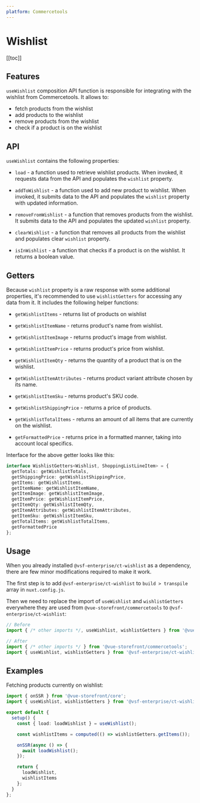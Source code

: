 ```yaml
---
platform: Commercetools
---
```


# Wishlist

[[toc]]

## Features

`useWishlist` composition API function is responsible for integrating with the wishlist from Commercetools. It allows to:

- fetch products from the wishlist
- add products to the wishlist
- remove products from the wishlist
- check if a product is on the wishlist

## API

`useWishlist` contains the following properties:

- `load` - a function used to retrieve wishlist products. When invoked, it requests data from the API and populates the `wishlist` property.

- `addToWishlist` - a function used to add new product to wishlist. When invoked, it submits data to the API and populates the `wishlist` property with updated information.

- `removeFromWishlist` - a function that removes products from the wishlist. It submits data to the API and populates the updated `wishlist` property.

- `clearWishlist` - a function that removes all products from the wishlist and populates clear `wishlist` property.

- `isInWishlist` - a function that checks if a product is on the wishlist. It returns a boolean value.

## Getters

Because `wishlist` property is a raw response with some additional properties, it's recommended to use `wishlistGetters` for accessing any data from it. It includes the following helper functions:

- `getWishlistItems` - returns list of products on wishlist

- `getWishlistItemName` - returns product's name from wishlist.

- `getWishlistItemImage` - returns product's image from wishlist.

- `getWishlistItemPrice` - returns product's price from wishlist.

- `getWishlistItemQty` - returns the quantity of a product that is on the wishlist.

- `getWishlistItemAttributes` - returns product variant attribute chosen by its name.

- `getWishlistItemSku` - returns product's SKU code.

- `getWishlistShippingPrice` - returns a price of products.

- `getWishlistTotalItems` - returns an amount of all items that are currently on the wishlist.

- `getFormattedPrice` - returns price in a formatted manner, taking into account local specifics.

Interface for the above getter looks like this:

```typescript
interface WishlistGetters<Wishlist, ShoppingListLineItem> = {
  getTotals: getWishlistTotals,
  getShippingPrice: getWishlistShippingPrice,
  getItems: getWishlistItems,
  getItemName: getWishlistItemName,
  getItemImage: getWishlistItemImage,
  getItemPrice: getWishlistItemPrice,
  getItemQty: getWishlistItemQty,
  getItemAttributes: getWishlistItemAttributes,
  getItemSku: getWishlistItemSku,
  getTotalItems: getWishlistTotalItems,
  getFormattedPrice
};
```

## Usage

When you already installed `@vsf-enterprise/ct-wishlist` as a dependency, there are few minor modifications required to make it work.

The first step is to add `@vsf-enterprise/ct-wishlist` to `build > transpile` array in `nuxt.config.js`.

Then we need to replace the import of `useWishlist` and `wishlistGetters` everywhere they are used from `@vue-storefront/commercetools` to `@vsf-enterprise/ct-wishlist`:

```javascript
// Before
import { /* other imports */, useWishlist, wishlistGetters } from '@vue-storefront/commercetools';

// After
import { /* other imports */ } from '@vue-storefront/commercetools';
import { useWishlist, wishlistGetters } from '@vsf-enterprise/ct-wishlist';
```

## Examples

Fetching products currently on wishlist:

```typescript
import { onSSR } from '@vue-storefront/core';
import { useWishlist, wishlistGetters } from '@vsf-enterprise/ct-wishlist';

export default {
  setup() {
    const { load: loadWishlist } = useWishlist();

    const wishlistItems = computed(() => wishlistGetters.getItems());

    onSSR(async () => {
      await loadWishlist();
    });

    return {
      loadWishlist,
      wishlistItems
    };
  }
};
```
